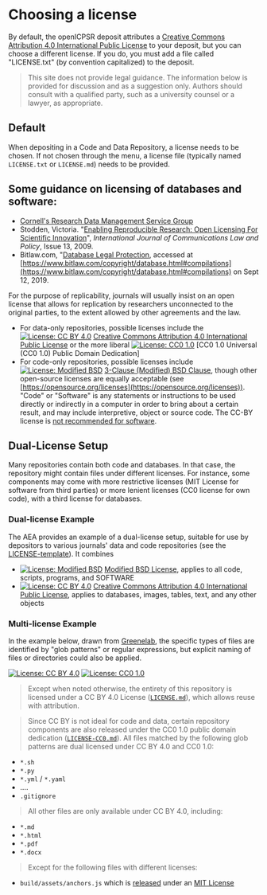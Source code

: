 # Choosing a license

By default, the openICPSR deposit attributes a [Creative Commons Attribution 4.0 International Public License](http://creativecommons.org/licenses/by/4.0/) to your deposit, but you can choose a different license. If you do, you must add a file called "LICENSE.txt" (by convention capitalized) to the deposit. 

> This site does not provide legal guidance. The information below is provided for discussion and as a suggestion only. Authors should consult with a qualified party, such as a university counsel or a lawyer, as appropriate.

## Default

When depositing in a Code and Data Repository, a license needs to be chosen. If not chosen through the menu, a license file (typically named `LICENSE.txt` or `LICENSE.md`) needs to be provided.

## Some guidance on licensing of databases and software:

- [Cornell's Research Data Management Service Group](https://data.research.cornell.edu/content/intellectual-property)
- Stodden, Victoria. "[Enabling Reproducible Research: Open Licensing For Scientific Innovation](http://web.stanford.edu/~vcs/papers/ijclp-STODDEN-2009.pdf)", *International Journal of Communications Law and Policy*, Issue 13, 2009.
- Bitlaw.com, "[Database Legal Protection](https://www.bitlaw.com/copyright/database.html#compilations), accessed at [https://www.bitlaw.com/copyright/database.html#compilations](https://www.bitlaw.com/copyright/database.html#compilations) on Sept 12, 2019.

For the purpose of replicability, journals will usually insist on an open license that allows for replication by researchers unconnected to the original parties, to the extent allowed by other agreements and the law.
  - For data-only repositories, possible licenses include the [![License: CC BY 4.0](https://img.shields.io/badge/License%20-CC%20BY%204.0-lightgrey.svg)](http://creativecommons.org/licenses/by/4.0/) [Creative Commons Attribution 4.0 International Public License](http://creativecommons.org/licenses/by/4.0/) or the more liberal
[![License: CC0 1.0](https://img.shields.io/badge/License%20-CC0%201.0-lightgrey.svg)](https://creativecommons.org/publicdomain/zero/1.0/) [CC0 1.0 Universal (CC0 1.0) Public Domain Dedication]
  - For code-only repositories, possible licenses include [![License: Modified BSD](https://img.shields.io/badge/License-BSD-lightgrey.svg)](https://opensource.org/licenses/BSD-3-Clause) [3-Clause (Modified) BSD Clause](https://opensource.org/licenses/BSD-3-Clause), though other open-source licenses are equally acceptable (see [https://opensource.org/licenses](https://opensource.org/licenses)). "Code" or "Software" is any statements or instructions to be used directly or indirectly in a computer in order to bring about a certain result, and may include interpretive, object or source code. The CC-BY license is [not recommended for software](https://creativecommons.org/faq/#Can_I_apply_a_Creative_Commons_license_to_software.3F).

## Dual-License Setup

Many repositories contain both code and databases. In that case, the repository might contain  files under different licenses. For instance, some components may come with more restrictive licenses (MIT License for software from
third parties) or more lenient licenses (CC0 license for own code), with a third license for databases.

### Dual-license Example

The AEA provides an example of a dual-license setup, suitable for use by depositors to various journals' data and code repositories (see the [LICENSE-template](https://aeadataeditor.github.io/aea-de-guidance/LICENSE-template.html)). It combines

- [![License: Modified BSD](https://img.shields.io/badge/License-BSD-lightgrey.svg)](https://opensource.org/licenses/BSD-3-Clause) [Modified BSD License](https://opensource.org/licenses/BSD-3-Clause), applies to all code, scripts, programs, and SOFTWARE
- [![License: CC BY 4.0](https://img.shields.io/badge/License%20-CC%20BY%204.0-lightgrey.svg)](http://creativecommons.org/licenses/by/4.0/) [Creative Commons Attribution 4.0 International Public License](https://creativecommons.org/licenses/by/4.0/), applies to databases, images, tables, text, and any other objects

### Multi-license Example
In the example below,
drawn from [Greenelab](https://github.com/greenelab/scihub-manuscript), the specific types of files are identified by "glob patterns" or regular expressions,
but explicit naming of files or directories could also be applied.

[![License: CC BY 4.0](https://img.shields.io/badge/License%20All-CC%20BY%204.0-lightgrey.svg)](http://creativecommons.org/licenses/by/4.0/)
[![License: CC0 1.0](https://img.shields.io/badge/License%20Parts-CC0%201.0-lightgrey.svg)](https://creativecommons.org/publicdomain/zero/1.0/)

> Except when noted otherwise, the entirety of this repository is licensed under a CC BY 4.0 License ([`LICENSE.md`](LICENSE.md)),
> which allows reuse with attribution.

> Since CC BY is not ideal for code and data, certain repository components are also released under the CC0 1.0 public
> domain dedication ([`LICENSE-CC0.md`](LICENSE-CC0.md)).
> All files matched by the following glob patterns are dual licensed under CC BY 4.0 and CC0 1.0:


+ `*.sh`
+ `*.py`
+ `*.yml` / `*.yaml`
+ ....
+ `.gitignore`

> All other files are only available under CC BY 4.0, including:

+ `*.md`
+ `*.html`
+ `*.pdf`
+ `*.docx`

> Except for the following files with different licenses:

+ `build/assets/anchors.js` which is [released](https://www.bryanbraun.com/anchorjs/) under an [MIT License](https://opensource.org/licenses/MIT)
